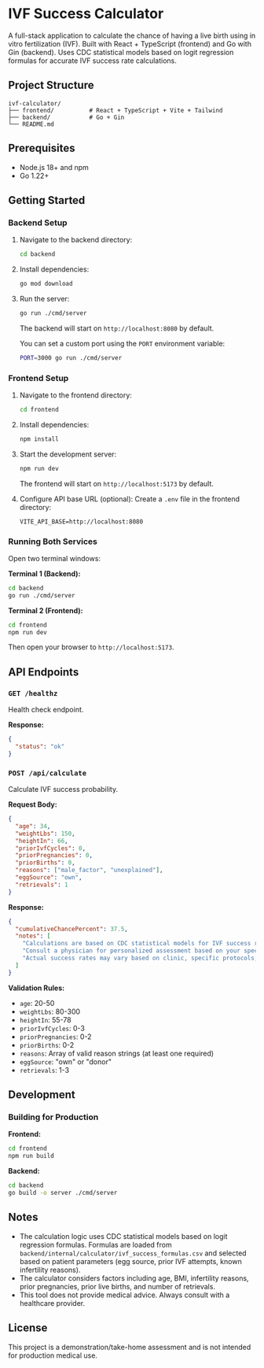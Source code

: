 # IVF Success Calculator

A full-stack application to calculate the chance of having a live birth using in vitro fertilization (IVF). Built with React + TypeScript (frontend) and Go with Gin (backend). Uses CDC statistical models based on logit regression formulas for accurate IVF success rate calculations.

## Project Structure

```
ivf-calculator/
├── frontend/          # React + TypeScript + Vite + Tailwind
├── backend/           # Go + Gin
└── README.md
```

## Prerequisites

- Node.js 18+ and npm
- Go 1.22+

## Getting Started

### Backend Setup

1. Navigate to the backend directory:
   ```bash
   cd backend
   ```

2. Install dependencies:
   ```bash
   go mod download
   ```

3. Run the server:
   ```bash
   go run ./cmd/server
   ```

   The backend will start on `http://localhost:8080` by default.

   You can set a custom port using the `PORT` environment variable:
   ```bash
   PORT=3000 go run ./cmd/server
   ```

### Frontend Setup

1. Navigate to the frontend directory:
   ```bash
   cd frontend
   ```

2. Install dependencies:
   ```bash
   npm install
   ```

3. Start the development server:
   ```bash
   npm run dev
   ```

   The frontend will start on `http://localhost:5173` by default.

4. Configure API base URL (optional):
   Create a `.env` file in the frontend directory:
   ```
   VITE_API_BASE=http://localhost:8080
   ```

### Running Both Services

Open two terminal windows:

**Terminal 1 (Backend):**
```bash
cd backend
go run ./cmd/server
```

**Terminal 2 (Frontend):**
```bash
cd frontend
npm run dev
```

Then open your browser to `http://localhost:5173`.

## API Endpoints

### `GET /healthz`
Health check endpoint.

**Response:**
```json
{
  "status": "ok"
}
```

### `POST /api/calculate`
Calculate IVF success probability.

**Request Body:**
```json
{
  "age": 34,
  "weightLbs": 150,
  "heightIn": 66,
  "priorIvfCycles": 0,
  "priorPregnancies": 0,
  "priorBirths": 0,
  "reasons": ["male_factor", "unexplained"],
  "eggSource": "own",
  "retrievals": 1
}
```

**Response:**
```json
{
  "cumulativeChancePercent": 37.5,
  "notes": [
    "Calculations are based on CDC statistical models for IVF success rates.",
    "Consult a physician for personalized assessment based on your specific medical history.",
    "Actual success rates may vary based on clinic, specific protocols, and individual factors."
  ]
}
```

**Validation Rules:**
- `age`: 20-50
- `weightLbs`: 80-300
- `heightIn`: 55-78
- `priorIvfCycles`: 0-3
- `priorPregnancies`: 0-2
- `priorBirths`: 0-2
- `reasons`: Array of valid reason strings (at least one required)
- `eggSource`: "own" or "donor"
- `retrievals`: 1-3

## Development

### Building for Production

**Frontend:**
```bash
cd frontend
npm run build
```

**Backend:**
```bash
cd backend
go build -o server ./cmd/server
```

## Notes

- The calculation logic uses CDC statistical models based on logit regression formulas. Formulas are loaded from `backend/internal/calculator/ivf_success_formulas.csv` and selected based on patient parameters (egg source, prior IVF attempts, known infertility reasons).
- The calculator considers factors including age, BMI, infertility reasons, prior pregnancies, prior live births, and number of retrievals.
- This tool does not provide medical advice. Always consult with a healthcare provider.

## License

This project is a demonstration/take-home assessment and is not intended for production medical use.
